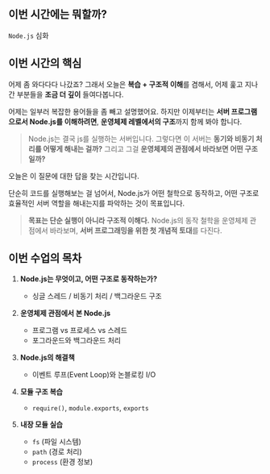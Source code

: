 ## 이번 시간에는 뭐할까?

`Node.js` 심화

## 이번 시간의 핵심

어제 좀 와다다다 나갔죠?
그래서 오늘은 **복습 + 구조적 이해**를 겸해서, 어제 훑고 지나간 부분들을 **조금 더 깊이** 들여다봅니다.

어제는 일부러 복잡한 용어들을 좀 빼고 설명했어요.
하지만 이제부터는 **서버 프로그램으로서 Node.js를 이해하려면**,
**운영체제 레벨에서의 구조**까지 함께 봐야 합니다.

> Node.js는 결국 js를 실행하는 서버입니다.
> 그렇다면 이 서버는 **동기와 비동기 처리를 어떻게 해내는 걸까?**
> 그리고 그걸 **운영체제의 관점에서 바라보면 어떤 구조일까?**

오늘은 이 질문에 대한 답을 찾는 시간입니다.

단순히 코드를 실행해보는 걸 넘어서,
Node.js가 어떤 철학으로 동작하고, 어떤 구조로 효율적인 서버 역할을 해내는지를 파악하는 것이 목표입니다.

> **목표는 단순 실행이 아니라 구조적 이해다.**
> Node.js의 동작 철학을 운영체제 관점에서 바라보며,
> **서버 프로그래밍을 위한 첫 개념적 토대**를 다진다.

## 이번 수업의 목차

1. **Node.js는 무엇이고, 어떤 구조로 동작하는가?**

   - 싱글 스레드 / 비동기 처리 / 백그라운드 구조

2. **운영체제 관점에서 본 Node.js**

   - 프로그램 vs 프로세스 vs 스레드
   - 포그라운드와 백그라운드 처리

3. **Node.js의 해결책**

   - 이벤트 루프(Event Loop)와 논블로킹 I/O

4. **모듈 구조 복습**

   - `require()`, `module.exports`, `exports`

5. **내장 모듈 실습**

   - `fs` (파일 시스템)
   - `path` (경로 처리)
   - `process` (환경 정보)



